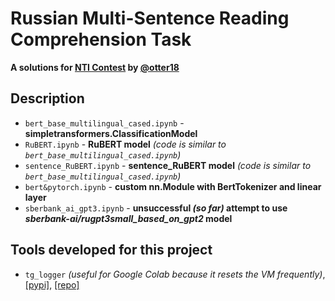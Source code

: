 # Russian Multi-Sentence Reading Comprehension Task
**A solutions for [NTI Contest](https://onti2020.ai-academy.ru) by [@otter18](github.com/otter18)**
## Description
- `bert_base_multilingual_cased.ipynb` - **simpletransformers.ClassificationModel**
- `RuBERT.ipynb` - **RuBERT model** *(code is similar to `bert_base_multilingual_cased.ipynb`)*
- `sentence_RuBERT.ipynb` - **sentence_RuBERT model** *(code is similar to `bert_base_multilingual_cased.ipynb`)*
- `bert&pytorch.ipynb` - **custom nn.Module with BertTokenizer and linear layer**
- `sberbank_ai_gpt3.ipynb` - **unsuccessful *(so far)* attempt to use *sberbank-ai/rugpt3small_based_on_gpt2* model**
## Tools developed for this project
- `tg_logger` *(useful for Google Colab because it resets the VM frequently)*, [[pypi]](https://pypi.org/project/tg-logger/), [[repo]](https://github.com/otter18/tg_logger)
